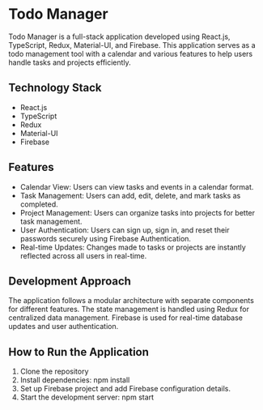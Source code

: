 # Todo Manager

Todo Manager is a full-stack application developed using React.js, TypeScript, Redux, Material-UI, and Firebase. This application serves as a todo management tool with a calendar and various features to help users handle tasks and projects efficiently.

## Technology Stack
- React.js
- TypeScript
- Redux
- Material-UI
- Firebase

## Features
- Calendar View: Users can view tasks and events in a calendar format.
- Task Management: Users can add, edit, delete, and mark tasks as completed.
- Project Management: Users can organize tasks into projects for better task management.
- User Authentication: Users can sign up, sign in, and reset their passwords securely using Firebase Authentication.
- Real-time Updates: Changes made to tasks or projects are instantly reflected across all users in real-time.

## Development Approach
The application follows a modular architecture with separate components for different features. The state management is handled using Redux for centralized data management. Firebase is used for real-time database updates and user authentication.

## How to Run the Application
1. Clone the repository
2. Install dependencies: npm install
3. Set up Firebase project and add Firebase configuration details.
4. Start the development server: npm start
